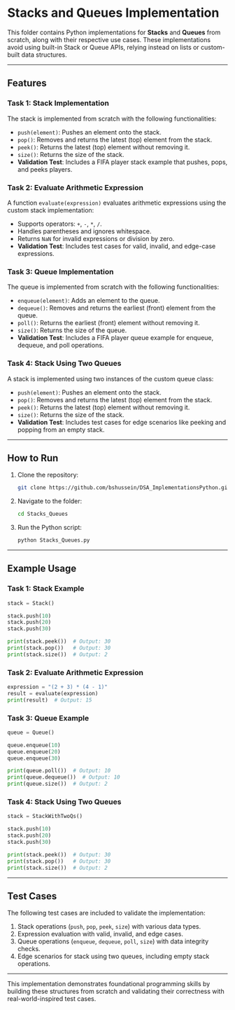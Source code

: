 # Stacks and Queues Implementation

This folder contains Python implementations for **Stacks** and **Queues** from scratch, along with their respective use cases. These implementations avoid using built-in Stack or Queue APIs, relying instead on lists or custom-built data structures.

---

## Features

### **Task 1: Stack Implementation**
The stack is implemented from scratch with the following functionalities:
- `push(element)`: Pushes an element onto the stack.
- `pop()`: Removes and returns the latest (top) element from the stack.
- `peek()`: Returns the latest (top) element without removing it.
- `size()`: Returns the size of the stack.
- **Validation Test**: Includes a FIFA player stack example that pushes, pops, and peeks players.

### **Task 2: Evaluate Arithmetic Expression**
A function `evaluate(expression)` evaluates arithmetic expressions using the custom stack implementation:
- Supports operators: `+`, `-`, `*`, `/`.
- Handles parentheses and ignores whitespace.
- Returns `NaN` for invalid expressions or division by zero.
- **Validation Test**: Includes test cases for valid, invalid, and edge-case expressions.

### **Task 3: Queue Implementation**
The queue is implemented from scratch with the following functionalities:
- `enqueue(element)`: Adds an element to the queue.
- `dequeue()`: Removes and returns the earliest (front) element from the queue.
- `poll()`: Returns the earliest (front) element without removing it.
- `size()`: Returns the size of the queue.
- **Validation Test**: Includes a FIFA player queue example for enqueue, dequeue, and poll operations.

### **Task 4: Stack Using Two Queues**
A stack is implemented using two instances of the custom queue class:
- `push(element)`: Pushes an element onto the stack.
- `pop()`: Removes and returns the latest (top) element from the stack.
- `peek()`: Returns the latest (top) element without removing it.
- `size()`: Returns the size of the stack.
- **Validation Test**: Includes test cases for edge scenarios like peeking and popping from an empty stack.

---

## How to Run

1. Clone the repository:
   ```bash
   git clone https://github.com/bshussein/DSA_ImplementationsPython.git
   ```
2. Navigate to the folder:
   ```bash
   cd Stacks_Queues
   ```
3. Run the Python script:
   ```bash
   python Stacks_Queues.py
   ```

---

## Example Usage

### **Task 1: Stack Example**
```python
stack = Stack()

stack.push(10)
stack.push(20)
stack.push(30)

print(stack.peek())  # Output: 30
print(stack.pop())   # Output: 30
print(stack.size())  # Output: 2
```

### **Task 2: Evaluate Arithmetic Expression**
```python
expression = "(2 + 3) * (4 - 1)"
result = evaluate(expression)
print(result)  # Output: 15
```

### **Task 3: Queue Example**
```python
queue = Queue()

queue.enqueue(10)
queue.enqueue(20)
queue.enqueue(30)

print(queue.poll())  # Output: 10
print(queue.dequeue())  # Output: 10
print(queue.size())  # Output: 2
```

### **Task 4: Stack Using Two Queues**
```python
stack = StackWithTwoQs()

stack.push(10)
stack.push(20)
stack.push(30)

print(stack.peek())  # Output: 30
print(stack.pop())   # Output: 30
print(stack.size())  # Output: 2
```

---

## Test Cases

The following test cases are included to validate the implementation:
1. Stack operations (`push`, `pop`, `peek`, `size`) with various data types.
2. Expression evaluation with valid, invalid, and edge cases.
3. Queue operations (`enqueue`, `dequeue`, `poll`, `size`) with data integrity checks.
4. Edge scenarios for stack using two queues, including empty stack operations.

---

This implementation demonstrates foundational programming skills by building these structures from scratch and validating their correctness with real-world-inspired test cases.
